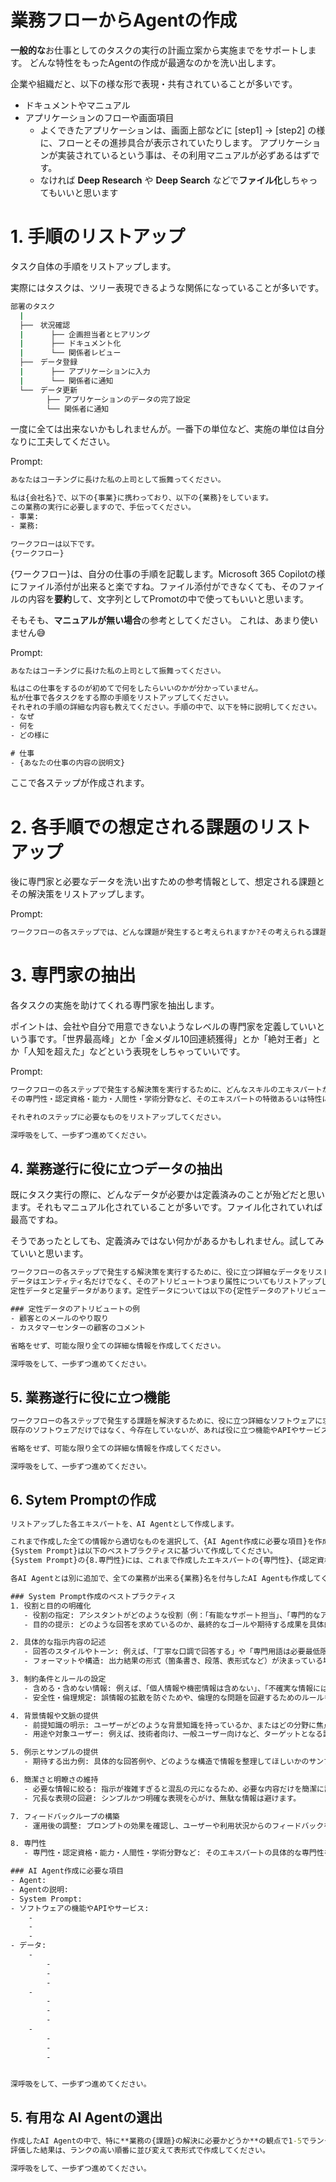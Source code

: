# 業務フローからAgentの作成


**一般的な**お仕事としてのタスクの実行の計画立案から実施までをサポートします。
どんな特性をもったAgentの作成が最適なのかを洗い出します。

企業や組織だと、以下の様な形で表現・共有されていることが多いです。

- ドキュメントやマニュアル
- アプリケーションのフローや画面項目
    - よくできたアプリケーションは、画面上部などに [step1] -> [step2] の様に、フローとその進捗具合が表示されていたりします。
    アプリケーションが実装されているという事は、その利用マニュアルが必ずあるはずです。
    - なければ **Deep Research** や **Deep Search** などで**ファイル化**しちゃってもいいと思います



# 1. 手順のリストアップ

タスク自体の手順をリストアップします。

実際にはタスクは、ツリー表現できるような関係になっていることが多いです。

```cmd
部署のタスク
  |
  ├──　状況確認
  |      ├── 企画担当者とヒアリング
  |      ├── ドキュメント化
  |      └── 関係者レビュー        
  ├──　データ登録
  |      ├── アプリケーションに入力
  |      └── 関係者に通知    
  └──　データ更新
        ├── アプリケーションのデータの完了設定
        └── 関係者に通知

```

一度に全ては出来ないかもしれませんが。一番下の単位など、実施の単位は自分なりに工夫してください。

Prompt:
```cmd
あなたはコーチングに長けた私の上司として振舞ってください。

私は{会社名}で、以下の{事業}に携わっており、以下の{業務}をしています。
この業務の実行に必要しますので、手伝ってください。
- 事業:
- 業務:

ワークフローは以下です。
{ワークフロー}
```

{ワークフロー}は、自分の仕事の手順を記載します。Microsoft 365 Copilotの様にファイル添付が出来ると楽ですね。ファイル添付ができなくても、そのファイルの内容を**要約**して、文字列としてPromotの中で使ってもいいと思います。

そもそも、**マニュアルが無い場合**の参考としてください。
これは、あまり使いません😅

Prompt:

```cmd
あなたはコーチングに長けた私の上司として振舞ってください。

私はこの仕事をするのが初めてで何をしたらいいのかが分かっていません。
私が仕事で各タスクをする際の手順をリストアップしてください。
それぞれの手順の詳細な内容も教えてください。手順の中で、以下を特に説明してください。
- なぜ
- 何を
- どの様に

# 仕事
- {あなたの仕事の内容の説明文}
```


ここで各ステップが作成されます。


# 2. 各手順での想定される課題のリストアップ

後に専門家と必要なデータを洗い出すための参考情報として、想定される課題とその解決策をリストアップします。

Prompt:
```cmd
ワークフローの各ステップでは、どんな課題が発生すると考えられますか?その考えられる課題と、その詳細な原因の説明と、その原因の確認方法と、課題の詳細な解決策の説明を作成してください。
```


# 3. 専門家の抽出

各タスクの実施を助けてくれる専門家を抽出します。

ポイントは、会社や自分で用意できないようなレベルの専門家を定義していいという事です。「世界最高峰」とか「金メダル10回連続獲得」とか「絶対王者」とか「人知を超えた」などという表現をしちゃっていいです。

Prompt:
```cmd
ワークフローの各ステップで発生する解決策を実行するために、どんなスキルのエキスパートが役に立ちますか?
その専門性・認定資格・能力・人間性・学術分野など、そのエキスパートの特徴あるいは特性について、可能な限り丁寧かつ詳細かつ具体的に説明してください。

それぞれのステップに必要なものをリストアップしてください。

深呼吸をして、一歩ずつ進めてください。
```

## 4. 業務遂行に役に立つデータの抽出

既にタスク実行の際に、どんなデータが必要かは定義済みのことが殆どだと思います。それもマニュアル化されていることが多いです。ファイル化されていれば最高ですね。

そうであったとしても、定義済みではない何かがあるかもしれません。試してみていいと思います。


```cmd
ワークフローの各ステップで発生する解決策を実行するために、役に立つ詳細なデータをリストアップして、表形式で作成してください。
データはエンティティ名だけでなく、そのアトリビュートつまり属性についてもリストアップしてください。
定性データと定量データがあります。定性データについては以下の{定性データのアトリビュートの例}も参考にして、**必要であれば**追加してください。

### 定性データのアトリビュートの例
- 顧客とのメールのやり取り
- カスタマーセンターの顧客のコメント

省略をせず、可能な限り全ての詳細な情報を作成してください。

深呼吸をして、一歩ずつ進めてください。
```

## 5. 業務遂行に役に立つ機能

```cmd
ワークフローの各ステップで発生する課題を解決するために、役に立つ詳細なソフトウェアに求められる機能やAPIやサービスをリストアップしてください。
既存のソフトウェアだけではなく、今存在していないが、あれば役に立つ機能やAPIやサービスがあれば、私が作成しますので、それも含めてください。

省略をせず、可能な限り全ての詳細な情報を作成してください。

深呼吸をして、一歩ずつ進めてください。
```

## 6. Sytem Promptの作成

```cmd
リストアップした各エキスパートを、AI Agentとして作成します。

これまで作成した全ての情報から適切なものを選択して、{AI Agent作成に必要な項目}を作成してください。
{System Prompt}は以下のベストプラクティスに基づいて作成してください。
{System Prompt}の{8.専門性}には、これまで作成したエキスパートの{専門性}、{認定資格}、{能力}、{人間性}、{学術分野}を記載してください。

各AI Agentとは別に追加で、全ての業務が出来る{業務}名を付与したAI Agentも作成してください。

### System Prompt作成のベストプラクティス
1. 役割と目的の明確化  
   - 役割の指定: アシスタントがどのような役割（例：「有能なサポート担当」、「専門的なアドバイザー」など）で振る舞うべきかを明示します。  
   - 目的の提示: どのような回答を求めているのか、最終的なゴールや期待する成果を具体的に示します。

2. 具体的な指示内容の記述  
   - 回答のスタイルやトーン: 例えば、「丁寧な口調で回答する」や「専門用語は必要最低限に留める」など、具体的な言葉遣いやトーンを明記します。  
   - フォーマットや構造: 出力結果の形式（箇条書き、段落、表形式など）が決まっている場合は、そのフォーマット例も示すと一貫性が保たれます。

3. 制約条件とルールの設定  
   - 含める・含めない情報: 例えば、「個人情報や機密情報は含めない」、「不確実な情報には注意を促す」など、回答に含むべき内容や避けるべき事項を設定します。  
   - 安全性・倫理規定: 誤情報の拡散を防ぐためや、倫理的な問題を回避するためのルールも盛り込むとよいでしょう。

4. 背景情報や文脈の提供  
   - 前提知識の明示: ユーザーがどのような背景知識を持っているか、またはどの分野に焦点を当てるのかを記述すると、アシスタントがより適切な回答を生成しやすくなります。  
   - 用途や対象ユーザー: 例えば、技術者向け、一般ユーザー向けなど、ターゲットとなる読者層を明確にすると良いでしょう。

5. 例示とサンプルの提供  
   - 期待する出力例: 具体的な回答例や、どのような構造で情報を整理してほしいかのサンプルを含めることで、モデルが意図を正確に把握しやすくなります。

6. 簡潔さと明瞭さの維持  
   - 必要な情報に絞る: 指示が複雑すぎると混乱の元になるため、必要な内容だけを簡潔に記述します。  
   - 冗長な表現の回避: シンプルかつ明確な表現を心がけ、無駄な情報は避けます。

7. フィードバックループの構築  
   - 運用後の調整: プロンプトの効果を確認し、ユーザーや利用状況からのフィードバックをもとに適宜修正・更新する仕組みを設けると、長期的に品質を維持できます。

8. 専門性
   - 専門性・認定資格・能力・人間性・学術分野など: そのエキスパートの具体的な専門性を記述します。

### AI Agent作成に必要な項目
- Agent:
- Agentの説明:
- System Prompt:
- ソフトウェアの機能やAPIやサービス:
    -
    -
    -
- データ:
    -
        -
        -
        -
    -
        -
        -
        -
    -
        -
        -
        -


深呼吸をして、一歩ずつ進めてください。
```

## 5. 有用な AI Agentの選出

```cmd
作成したAI Agentの中で、特に**業務の{課題}の解決に必要かどうか**の観点で1-5でランク付けした評価も行ってください。評価の項目も考えてください。なぜその評価項目を選出したの理由を深く考えて、その明瞭かつ具体的かつ詳細な説明文も作成してください。
評価した結果は、ランクの高い順番に並び変えて表形式で作成してください。

深呼吸をして、一歩ずつ進めてください。
```